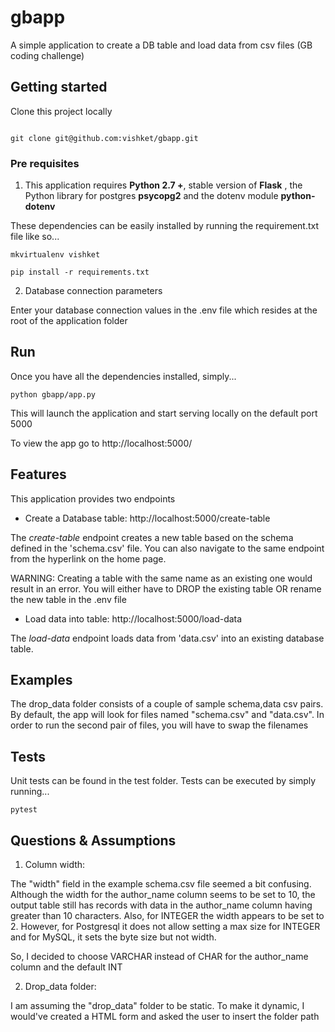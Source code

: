 # gbapp

A simple application to create a DB table and load data from csv files
(GB coding challenge)

## Getting started

Clone this project locally

```

git clone git@github.com:vishket/gbapp.git

```

### Pre requisites

1) This application requires **Python 2.7 +**, stable version of **Flask**
, the Python library for postgres **psycopg2** and the dotenv module
**python-dotenv**

These dependencies can be easily installed by running the requirement.txt
 file like so...

```
mkvirtualenv vishket

pip install -r requirements.txt
```

2) Database connection parameters

Enter your database connection values in the .env file which resides at
the root of the application folder

## Run

Once you have all the dependencies installed, simply...

```
python gbapp/app.py
```

This will launch the application and start serving locally on the
default port 5000

To view the app go to http://localhost:5000/

## Features

This application provides two endpoints

- Create a Database table: http://localhost:5000/create-table

The *create-table* endpoint creates a new table based on the schema
defined in the 'schema.csv' file. You can also navigate to the same
endpoint from the hyperlink on the home page.

WARNING: Creating a table with the same name as an existing one would
result in an error. You will either have to DROP the existing table OR
rename the new table in the .env file

- Load data into table: http://localhost:5000/load-data

The *load-data* endpoint loads data from 'data.csv' into an existing
database table.

## Examples

The drop_data folder consists of a couple of sample schema,data csv
pairs. By default, the app will look for files named "schema.csv" and
"data.csv". In order to run the second pair of files, you will have
to swap the filenames


## Tests

Unit tests can be found in the test folder. Tests can be executed by
simply running...

```
pytest
```

## Questions & Assumptions

1) Column width:

The "width" field in the example schema.csv file seemed a bit
confusing. Although the width for the author_name column seems to be
set to 10, the output table still has records with data in the
author_name column having greater than 10 characters. Also, for INTEGER
the width appears to be set to 2. However, for Postgresql it does not
allow setting a max size for INTEGER and for MySQL, it sets the byte
size but not width.

So, I decided to choose VARCHAR instead of CHAR for the author_name
column and the default INT

2) Drop_data folder:

I am assuming the "drop_data" folder to be static. To make it dynamic,
I would've created a HTML form and asked the user to insert the folder
path


